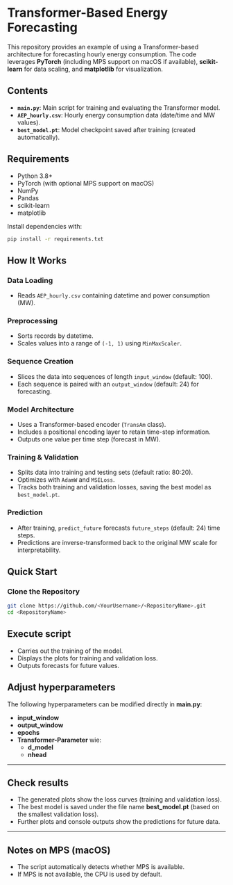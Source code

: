 # Transformer-Based Energy Forecasting

This repository provides an example of using a Transformer-based architecture for forecasting hourly energy consumption. The code leverages **PyTorch** (including MPS support on macOS if available), **scikit-learn** for data scaling, and **matplotlib** for visualization.

## Contents

- **`main.py`**: Main script for training and evaluating the Transformer model.
- **`AEP_hourly.csv`**: Hourly energy consumption data (date/time and MW values).
- **`best_model.pt`**: Model checkpoint saved after training (created automatically).

## Requirements

- Python 3.8+
- PyTorch (with optional MPS support on macOS)
- NumPy
- Pandas
- scikit-learn
- matplotlib

Install dependencies with:

```bash
pip install -r requirements.txt
```
## How It Works

### Data Loading
- Reads `AEP_hourly.csv` containing datetime and power consumption (MW).

### Preprocessing
- Sorts records by datetime.
- Scales values into a range of `(-1, 1)` using `MinMaxScaler`.

### Sequence Creation
- Slices the data into sequences of length `input_window` (default: 100).
- Each sequence is paired with an `output_window` (default: 24) for forecasting.

### Model Architecture
- Uses a Transformer-based encoder (`TransAm` class).
- Includes a positional encoding layer to retain time-step information.
- Outputs one value per time step (forecast in MW).

### Training & Validation
- Splits data into training and testing sets (default ratio: 80:20).
- Optimizes with `AdamW` and `MSELoss`.
- Tracks both training and validation losses, saving the best model as `best_model.pt`.

### Prediction
- After training, `predict_future` forecasts `future_steps` (default: 24) time steps.
- Predictions are inverse-transformed back to the original MW scale for interpretability.

## Quick Start

### Clone the Repository
```bash
git clone https://github.com/<YourUsername>/<RepositoryName>.git
cd <RepositoryName>
```


## Execute script
- Carries out the training of the model.  
- Displays the plots for training and validation loss.  
- Outputs forecasts for future values.

## Adjust hyperparameters

The following hyperparameters can be modified directly in **main.py**:
- **input_window**
- **output_window**
- **epochs**
- **Transformer-Parameter** wie:
  - **d_model**
  - **nhead**

---

## Check results

- The generated plots show the loss curves (training and validation loss).
- The best model is saved under the file name **best_model.pt** (based on the smallest validation loss).
- Further plots and console outputs show the predictions for future data.

---

## Notes on MPS (macOS)

- The script automatically detects whether MPS is available.
- If MPS is not available, the CPU is used by default.


